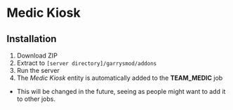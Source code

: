 # Medic Kiosk
## Installation
1. Download ZIP
2. Extract to `[server directory]/garrysmod/addons`
3. Run the server
4. The _Medic Kiosk_ entity is automatically added to the **TEAM_MEDIC** job
  * This will be changed in the future, seeing as people might want to add it to other jobs.
